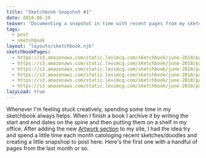 ```yaml
---
title: "Sketchbook Snapshot #1"
date: 2018-06-10
teaser: "Documenting a snapshot in time with recent pages from my sketchbook"
tags:
  - post
  - sketchbook
layout: "layouts/sketchbook.njk"
sketchbookPages:
  - https://s3.amazonaws.com/static.levimcg.com/sketchbook/june-2018/page-1.jpg
  - https://s3.amazonaws.com/static.levimcg.com/sketchbook/june-2018/page-2.jpg
  - https://s3.amazonaws.com/static.levimcg.com/sketchbook/june-2018/page-3.jpg
  - https://s3.amazonaws.com/static.levimcg.com/sketchbook/june-2018/page-4.jpg
  - https://s3.amazonaws.com/static.levimcg.com/sketchbook/june-2018/page-5.jpg
  - https://s3.amazonaws.com/static.levimcg.com/sketchbook/june-2018/page-6.jpg
lazyLoad: true
---
```

Whenever I'm feeling stuck creatively, spending some time in my sketchbook always helps. When I finish a book I archive it by writing the start and end dates on the spine and then putting them on a shelf in my office. After adding the new [Artwork section](../../artwork) to my site, I had the idea try and spend a little time each month catologing recent sketches/doodles and creating a little snapshop to post here. Here's the first one with a handful of pages from the last month or so.